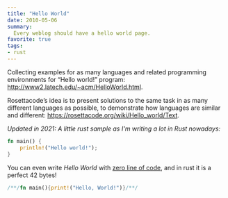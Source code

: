 ```yaml
---
title: "Hello World"
date: 2010-05-06
summary:
  Every weblog should have a hello world page.
favorite: true
tags:
- rust
---
```


Collecting examples for as many languages and related programming environments for “Hello world!” program: http://www2.latech.edu/~acm/HelloWorld.html.

Rosettacode’s idea is to present solutions to the same task in as many different languages as possible, to demonstrate how languages are similar and different: https://rosettacode.org/wiki/Hello_world/Text.

*Updated in 2021: A little rust sample as I'm writing a lot in Rust nowadays:*

```rust
fn main() {
    println!("Hello world!");
}
```

You can even write *Hello World* with [zero line of code](https://codegolf.stackexchange.com/questions/215705/hello-world-in-zero-lines-of-code), and in rust it is a perfect 42 bytes!

```rust
/**/fn main(){print!("Hello, World!")}/**/
```